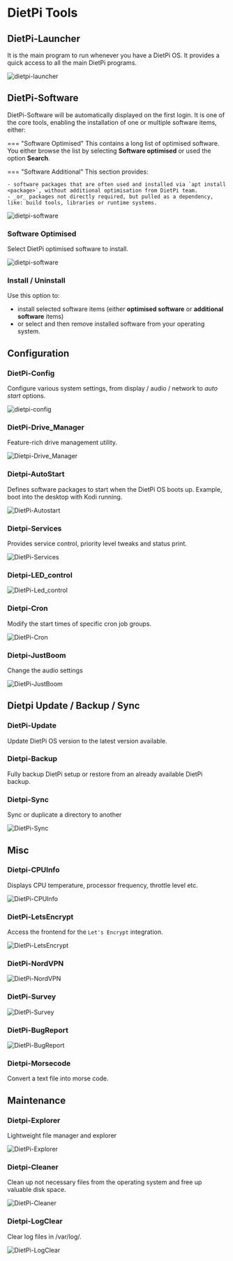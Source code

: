 # DietPi Tools

## DietPi-Launcher

It is the main program to run whenever you have a DietPi OS. It provides a quick access to all the main DietPi programs.

![dietpi-launcher](assets/images/dietpi-launcher.jpg)

## DietPi-Software

DietPi-Software will be automatically displayed on the first login. It is one of the core tools, enabling the installation of one or multiple software items, either:

=== "Software Optimised"
    This contains a long list of optimised software. You either browse the list by selecting **Software optimised** or used the option **Search**.

=== "Software Additional"
    This section provides:

    - software packages that are often used and installed via `apt install <package>`, without additional optimisation from DietPi team.
    - _or_ packages not directly required, but pulled as a dependency, like: build tools, libraries or runtime systems.

![dietpi-software](assets/images/dietpi-software.jpg)

### Software Optimised

Select DietPi optimised software to install.

![dietpi-software](assets/images/dietpi-software-optimised.jpg)

### Install / Uninstall

Use this option to:

- install selected software items (either **optimised software** or **additional software** items)
- or select and then remove installed software from your operating system.

## Configuration

### DietPi-Config

Configure various system settings, from display / audio / network to _auto start_ options.  

![dietpi-config](assets/images/dietpi-config.jpg)

### DietPi-Drive_Manager

Feature-rich drive management utility.

![Dietpi-Drive_Manager](assets/images/dietpi-drive-manager.jpg)

### Dietpi-AutoStart

Defines software packages to start when the DietPi OS boots up. Example, boot into the desktop with Kodi running.

![DietPi-Autostart](assets/images/dietpi-autostart.jpg)

### Dietpi-Services

Provides service control, priority level tweaks and status print.

![DietPi-Services](assets/images/dietpi-services.jpg)

### Dietpi-LED_control

![DietPi-Led_control](assets/images/dietpi-ledcontrol.jpg)

### Dietpi-Cron

Modify the start times of specific cron job groups.

![DietPi-Cron](assets/images/dietpi-cron.jpg)

### Dietpi-JustBoom

Change the audio settings

![DietPi-JustBoom](assets/images/dietpi-justboom.jpg)

## Dietpi Update / Backup / Sync

### DietPi-Update

Update DietPi OS version to the latest version available.

### Dietpi-Backup

Fully backup DietPi setup or restore from an already available DietPi backup.

### Dietpi-Sync

Sync or duplicate a directory to another

![DietPi-Sync](assets/images/dietpi-sync.jpg)

## Misc

### Dietpi-CPUInfo

Displays CPU temperature, processor frequency, throttle level etc.

![DietPi-CPUInfo](assets/images/dietpi-cpuinfo.jpg)

### DietPi-LetsEncrypt

Access the frontend for the `Let's Encrypt` integration.

![DietPi-LetsEncrypt](assets/images/dietpi-letsencrypt.jpg)

### DietPi-NordVPN

![DietPi-NordVPN](assets/images/dietpi-nordvpn.jpg)

### DietPi-Survey

![DietPi-Survey](assets/images/dietpi-survey.jpg)

### DietPi-BugReport

![DietPi-BugReport](assets/images/dietpi-bugreport.jpg)

### Dietpi-Morsecode

Convert a text file into morse code.

## Maintenance

### Dietpi-Explorer

Lightweight file manager and explorer

![DietPi-Explorer](assets/images/dietpi-explorer.jpg)

### Dietpi-Cleaner

Clean up not necessary files from the operating system and free up valuable disk space.

![DietPi-Cleaner](assets/images/dietpi-cleaner.jpg)

### Dietpi-LogClear

Clear log files in /var/log/.

![DietPi-LogClear](assets/images/dietpi-logclear.jpg)

